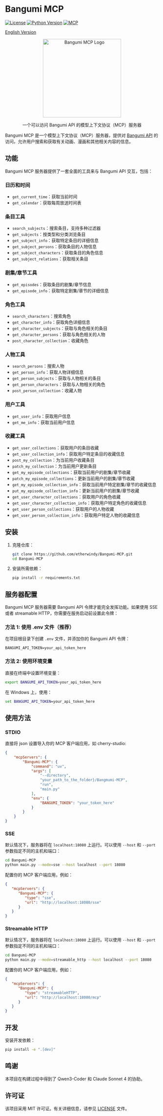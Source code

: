 # Bangumi MCP

[![License](https://img.shields.io/github/license/etherwindy/Bangumi-MCP)](LICENSE)
[![Python Version](https://img.shields.io/badge/python-3.10%2B-blue)](https://www.python.org/downloads/)
[![MCP](https://img.shields.io/badge/MCP-Server-orange)](https://modelcontextprotocol.io)

[English Version](README.md)

<p align="center">
  <img src="https://placehold.co/200x200/transparent/pink?font=Oswald&text=Bangumi\nM%20C%20P" alt="Bangumi MCP Logo" width="256" height="256">
</p>


<p align="center">
  一个可以访问 Bangumi API 的模型上下文协议（MCP）服务器
</p>

Bangumi MCP 是一个模型上下文协议（MCP）服务器，提供对 [Bangumi API](https://bangumi.github.io/api/) 的访问，允许用户搜索和获取有关动画、漫画和其他相关内容的信息。

## 功能

Bangumi MCP 服务器提供了一套全面的工具来与 Bangumi API 交互，包括：

### 日历和时间

- `get_current_time`：获取当前时间
- `get_calendar`：获取每周放送时间表

### 条目工具

- `search_subjects`：搜索条目，支持多种过滤器
- `get_subjects`：按类型和分类浏览条目
- `get_subject_info`：获取特定条目的详细信息
- `get_subject_persons`：获取条目的人物信息
- `get_subject_characters`：获取条目的角色信息
- `get_subject_relations`：获取相关条目

### 剧集/章节工具

- `get_episodes`：获取条目的剧集/章节信息
- `get_episode_info`：获取特定剧集/章节的详细信息

### 角色工具

- `search_characters`：搜索角色
- `get_character_info`：获取角色详细信息
- `get_character_subjects`：获取与角色相关的条目
- `get_character_persons`：获取与角色相关的人物
- `post_character_collection`：收藏角色

### 人物工具

- `search_persons`：搜索人物
- `get_person_info`：获取人物详细信息
- `get_person_subjects`：获取与人物相关的条目
- `get_person_characters`：获取与人物相关的角色
- `post_person_collection`：收藏人物

### 用户工具

- `get_user_info`：获取用户信息
- `get_me_info`：获取当前用户信息

### 收藏工具

- `get_user_collections`：获取用户的条目收藏
- `get_user_collection_info`：获取用户特定条目的收藏信息
- `post_my_collection`：为当前用户收藏条目
- `patch_my_collection`：为当前用户更新条目
- `get_my_episode_collections`：获取当前用户的剧集/章节收藏
- `patch_my_episode_collections`：更新当前用户的剧集/章节收藏
- `get_my_episode_collection_info`：获取当前用户特定剧集/章节的收藏信息
- `put_my_episode_collection_info`：更新当前用户的剧集/章节收藏
- `get_user_character_collections`：获取用户的角色收藏
- `get_user_character_collection_info`：获取用户特定角色的收藏信息
- `get_user_person_collections`：获取用户的人物收藏
- `get_user_person_collection_info`：获取用户特定人物的收藏信息

## 安装

1. 克隆仓库：

   ```bash
   git clone https://github.com/etherwindy/Bangumi-MCP.git
   cd Bangumi-MCP
   ```

2. 安装所需依赖：

   ```bash
   pip install -r requirements.txt
   ```

## 服务器配置

Bangumi MCP 服务器需要 Bangumi API 令牌才能完全发挥功能。如果使用 SSE 或者 streamable HTTP，你需要在服务启动前设置此令牌：

### 方法 1: 使用 .env 文件（推荐）

在项目根目录下创建 `.env` 文件，并添加你的 Bangumi API 令牌：

```env
BANGUMI_API_TOKEN=your_api_token_here
```

### 方法 2: 使用环境变量

直接在终端中设置环境变量：

```bash
export BANGUMI_API_TOKEN=your_api_token_here
```

在 Windows 上，使用：

```cmd
set BANGUMI_API_TOKEN=your_api_token_here
```

## 使用方法

### STDIO

直接将 json 设置导入你的 MCP 客户端应用，如 cherry-studio:

```json
{
    "mcpServers": {
        "Bangumi-MCP": {
            "command": "uv",
            "args": [
                "--directory",
                "your_path_to_the_folder}/Bangmumi-MCP",
                "run",
                "main.py"
            ],
            "env": {
                "BANGUMI_TOKEN": "your_token_here"
            }
        }
    }
}
```

### SSE

默认情况下，服务器将在 `localhost:18080` 上运行。可以使用 `--host` 和 `--port` 参数指定不同的主机和端口：

```bash
cd Bangumi-MCP
python main.py --mode=sse --host localhost --port 18080
```

配置你的 MCP 客户端应用，例如：

```json
{
   "mcpServers": {
      "Bangumi-MCP": {
         "type": "sse",
         "url": "http://localhost:18080/sse"
      }
   }
}
```

### Streamable HTTP

默认情况下，服务器将在 `localhost:18080` 上运行。可以使用 `--host` 和 `--port` 参数指定不同的主机和端口：

```bash
cd Bangumi-MCP
python main.py --mode=streamable_http --host localhost --port 18080
```

配置你的 MCP 客户端应用，例如：

```json
{
   "mcpServers": {
      "Bangumi-MCP": {
         "type": "streamableHTTP",
         "url": "http://localhost:18080/mcp"
      }
   }
}
```

## 开发

安装开发依赖：

```bash
pip install -e ".[dev]"
```

## 鸣谢

本项目在构建过程中得到了 Qwen3-Coder 和 Claude Sonnet 4 的协助。

## 许可证

该项目采用 MIT 许可证。有关详细信息，请参见 [LICENSE](LICENSE) 文件。
